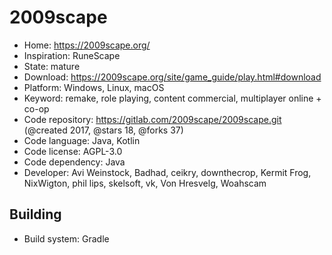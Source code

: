 # 2009scape

- Home: https://2009scape.org/
- Inspiration: RuneScape
- State: mature
- Download: https://2009scape.org/site/game_guide/play.html#download
- Platform: Windows, Linux, macOS
- Keyword: remake, role playing, content commercial, multiplayer online + co-op
- Code repository: https://gitlab.com/2009scape/2009scape.git (@created 2017, @stars 18, @forks 37)
- Code language: Java, Kotlin
- Code license: AGPL-3.0
- Code dependency: Java
- Developer: Avi Weinstock, Badhad, ceikry, downthecrop, Kermit Frog, NixWigton, phil lips, skelsoft, vk, Von Hresvelg, Woahscam

## Building

- Build system: Gradle
